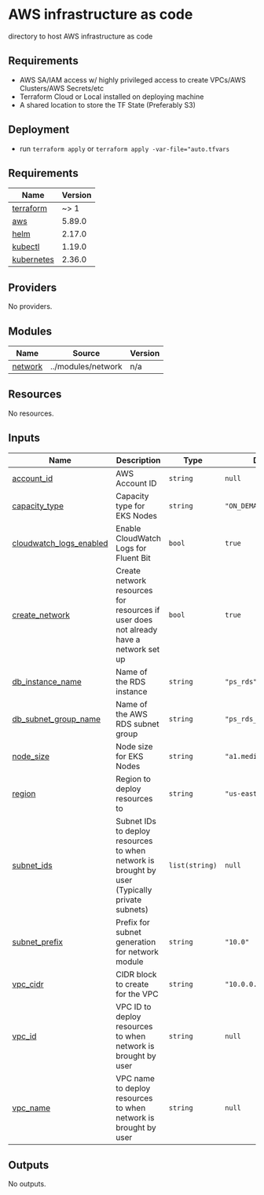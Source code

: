 # AWS infrastructure as code

directory to host AWS infrastructure as code


## Requirements
- AWS SA/IAM access w/ highly privileged access to create VPCs/AWS Clusters/AWS Secrets/etc
- Terraform Cloud or Local installed on deploying machine
- A shared location to store the TF State (Preferably S3)

## Deployment
- run `terraform apply` or `terraform apply -var-file="auto.tfvars`

<!-- BEGIN_TF_DOCS -->
## Requirements

| Name | Version |
|------|---------|
| <a name="requirement_terraform"></a> [terraform](#requirement\_terraform) | ~> 1 |
| <a name="requirement_aws"></a> [aws](#requirement\_aws) | 5.89.0 |
| <a name="requirement_helm"></a> [helm](#requirement\_helm) | 2.17.0 |
| <a name="requirement_kubectl"></a> [kubectl](#requirement\_kubectl) | 1.19.0 |
| <a name="requirement_kubernetes"></a> [kubernetes](#requirement\_kubernetes) | 2.36.0 |

## Providers

No providers.

## Modules

| Name | Source | Version |
|------|--------|---------|
| <a name="module_network"></a> [network](#module\_network) | ../modules/network | n/a |

## Resources

No resources.

## Inputs

| Name | Description | Type | Default | Required |
|------|-------------|------|---------|:--------:|
| <a name="input_account_id"></a> [account\_id](#input\_account\_id) | AWS Account ID | `string` | `null` | no |
| <a name="input_capacity_type"></a> [capacity\_type](#input\_capacity\_type) | Capacity type for EKS Nodes | `string` | `"ON_DEMAND"` | no |
| <a name="input_cloudwatch_logs_enabled"></a> [cloudwatch\_logs\_enabled](#input\_cloudwatch\_logs\_enabled) | Enable CloudWatch Logs for Fluent Bit | `bool` | `true` | no |
| <a name="input_create_network"></a> [create\_network](#input\_create\_network) | Create network resources for resources if user does not already have a network set up | `bool` | `true` | no |
| <a name="input_db_instance_name"></a> [db\_instance\_name](#input\_db\_instance\_name) | Name of the RDS instance | `string` | `"ps_rds"` | no |
| <a name="input_db_subnet_group_name"></a> [db\_subnet\_group\_name](#input\_db\_subnet\_group\_name) | Name of the AWS RDS subnet group | `string` | `"ps_rds_subnet_group"` | no |
| <a name="input_node_size"></a> [node\_size](#input\_node\_size) | Node size for EKS Nodes | `string` | `"a1.medium"` | no |
| <a name="input_region"></a> [region](#input\_region) | Region to deploy resources to | `string` | `"us-east-1"` | no |
| <a name="input_subnet_ids"></a> [subnet\_ids](#input\_subnet\_ids) | Subnet IDs to deploy resources to when network is brought by user (Typically private subnets) | `list(string)` | `null` | no |
| <a name="input_subnet_prefix"></a> [subnet\_prefix](#input\_subnet\_prefix) | Prefix for subnet generation for network module | `string` | `"10.0"` | no |
| <a name="input_vpc_cidr"></a> [vpc\_cidr](#input\_vpc\_cidr) | CIDR block to create for the VPC | `string` | `"10.0.0.0/16"` | no |
| <a name="input_vpc_id"></a> [vpc\_id](#input\_vpc\_id) | VPC ID to deploy resources to when network is brought by user | `string` | `null` | no |
| <a name="input_vpc_name"></a> [vpc\_name](#input\_vpc\_name) | VPC name to deploy resources to when network is brought by user | `string` | `null` | no |

## Outputs

No outputs.
<!-- END_TF_DOCS -->

